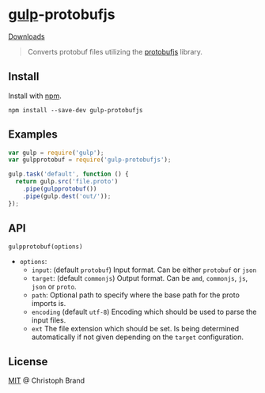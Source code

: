 # [gulp](https://github.com/wearefractal/gulp)-protobufjs
[Downloads](https://npmjs.org/package/gulp-protobufjs)

> Converts protobuf files utilizing the [protobufjs](https://github.com/dcodeIO/ProtoBuf.js/) library.

## Install

Install with [npm](https://npmjs.org/package/gulp-protobufjs).

```
npm install --save-dev gulp-protobufjs
```

## Examples

```js
var gulp = require('gulp');
var gulpprotobuf = require('gulp-protobufjs');

gulp.task('default', function () {
  return gulp.src('file.proto')
    .pipe(gulpprotobuf())
    .pipe(gulp.dest('out/'));
});
```

## API

`gulpprotobuf(options)`
* `options`:
    * `input`: (default `protobuf`) Input format. Can be either `protobuf` or `json`
    * `target`: (default `commonjs`) Output format. Can be `amd`, `commonjs`, `js`, `json` or `proto`.
    * `path`: Optional path to specify where the base path for the proto imports is.
    * `encoding` (default `utf-8`) Encoding which should be used to parse the input files.
    * `ext` The file extension which should be set. Is being determined automatically if not given depending on the `target` configuration.

## License

[MIT](http://en.wikipedia.org/wiki/MIT_License) @ Christoph Brand
